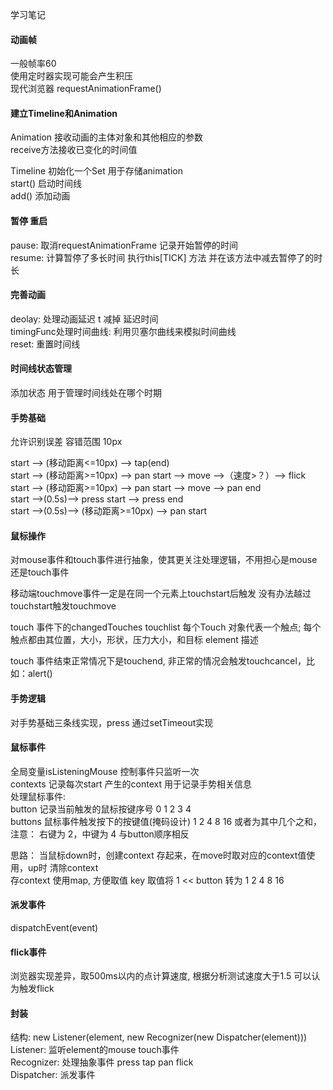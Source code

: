
学习笔记
#### 动画帧
一般帧率60 <br>
使用定时器实现可能会产生积压 <br>
现代浏览器 requestAnimationFrame() <br>

#### 建立Timeline和Animation
Animation 接收动画的主体对象和其他相应的参数 <br>
receive方法接收已变化的时间值 <br>

Timeline 初始化一个Set 用于存储animation  <br>
start() 启动时间线 <br>
add() 添加动画 <br>

#### 暂停 重启
pause: 取消requestAnimationFrame 记录开始暂停的时间 <br>
resume: 计算暂停了多长时间 执行this[TICK] 方法 并在该方法中减去暂停了的时长 <br>

#### 完善动画
deolay: 处理动画延迟 t 减掉 延迟时间 <br>
timingFunc处理时间曲线: 利用贝塞尔曲线来模拟时间曲线 <br>
reset: 重置时间线 <br>

#### 时间线状态管理
添加状态 用于管理时间线处在哪个时期

#### 手势基础
允许识别误差 容错范围 10px <br>

start --> (移动距离<=10px) --> tap(end) <br>
start --> (移动距离>=10px) --> pan start --> move -->（速度>？）--> flick <br>
start --> (移动距离>=10px) --> pan start --> move --> pan end <br>
start -->(0.5s)--> press start --> press end <br>
start -->(0.5s)--> (移动距离>=10px) --> pan start <br>


#### 鼠标操作
对mouse事件和touch事件进行抽象，使其更关注处理逻辑，不用担心是mouse还是touch事件 <br>

移动端touchmove事件一定是在同一个元素上touchstart后触发 没有办法越过touchstart触发touchmove <br>

touch 事件下的changedTouches touchlist 每个Touch 对象代表一个触点; 每个触点都由其位置，大小，形状，压力大小，和目标 element 描述<br>

touch 事件结束正常情况下是touchend, 非正常的情况会触发touchcancel，比如：alert() <brs>

#### 手势逻辑
对手势基础三条线实现，press 通过setTimeout实现 <br>

#### 鼠标事件
全局变量isListeningMouse 控制事件只监听一次 <br>
contexts 记录每次start 产生的context 用于记录手势相关信息 <br>
处理鼠标事件: <br>
button 记录当前触发的鼠标按键序号 0 1 2 3 4 <br>
buttons 鼠标事件触发按下的按键值(掩码设计) 1 2 4 8 16 或者为其中几个之和， 注意： 右键为 2，中键为 4 与button顺序相反 <br>

思路： 当鼠标down时，创建context 存起来，在move时取对应的context值使用，up时 清除context <br>
存context 使用map, 方便取值 key 取值将 1 << button 转为 1 2 4 8 16 <br>

#### 派发事件
dispatchEvent(event) <br>


#### flick事件
浏览器实现差异，取500ms以内的点计算速度, 根据分析测试速度大于1.5 可以认为触发flick <br>


#### 封装
结构: new Listener(element, new Recognizer(new Dispatcher(element))) <br>
Listener: 监听element的mouse touch事件 <br>
Recognizer: 处理抽象事件 press tap pan flick <br>
Dispatcher: 派发事件 <br>
